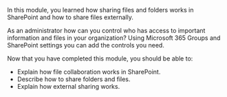In this module, you learned how sharing files and folders works in SharePoint and how to share files externally.

As an administrator how can you control who has access to important information and files in your organization? Using Microsoft 365 Groups and SharePoint settings you can add the controls you need.

Now that you have completed this module, you should be able to:
  
- Explain how file collaboration works in SharePoint.
- Describe how to share folders and files.
- Explain how external sharing works.

